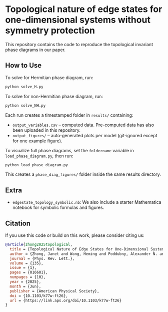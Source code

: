 # Topological nature of edge states for one-dimensional systems without symmetry protection

This repository contains the code to reproduce the topological invariant phase diagrams in our paper.

## How to Use

To solve for Hermitian phase diagram, run:

```bash
python solve_H.py
```

To solve for non-Hermitian phase diagram, run:

```bash
python solve_NH.py
```

Each run creates a timestamped folder in `results/` containing:

- `output_variables.csv` – computed data. Pre-computed data has also been uploaded in this repository.
- `output_figures/` – auto-generated plots per model (git-ignored except for one example figure).

To visualize full phase diagrams, set the `foldername` variable in `load_phase_diagram.py`, then run:

```bash
python load_phase_diagram.py
```

This creates a `phase_diag_figures/` folder inside the same results directory.

## Extra

- `edgestate_topology_symbolic.nb`: We also include a starter Mathematica notebook for symbolic formulas and figures.

## Citation

If you use this code or build on this work, please consider citing us:

```bibtex
@article{zhong2025topological,
  title = {Topological Nature of Edge States for One-Dimensional Systems without Symmetry Protection},
  author = {Zhong, Janet and Wang, Heming and Poddubny, Alexander N. and Fan, Shanhui},
  journal = {Phys. Rev. Lett.},
  volume = {135},
  issue = {1},
  pages = {016601},
  numpages = {10},
  year = {2025},
  month = {Jun},
  publisher = {American Physical Society},
  doi = {10.1103/k77w-ft26},
  url = {https://link.aps.org/doi/10.1103/k77w-ft26}
}
```
